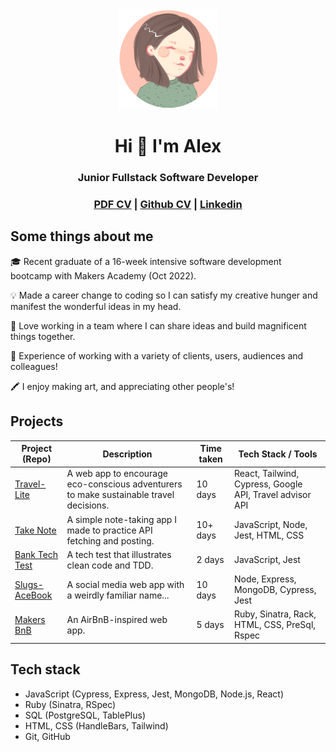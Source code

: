 <div align="center">

<img src="alexicon.png" alt="me" width="160"/>

# Hi 👋 I'm Alex
### Junior Fullstack Software Developer
### [PDF CV]() | [Github CV](https://github.com/alexandrashelley/CV) | [Linkedin](https://www.linkedin.com/in/alexandra-shelley-022a15148/)</div>

## Some things about me
<p>🎓 Recent graduate of a 16-week intensive software development bootcamp with Makers Academy (Oct 2022).</p>
<p>💡 Made a career change to coding so I can satisfy my creative hunger and manifest the wonderful ideas in my head.</p>
<p>🫶 Love working in a team where I can share ideas and build magnificent things together.</p>
<p>👤 Experience of working with a variety of clients, users, audiences and colleagues!</p>
<p>🖍️ I enjoy making art, and appreciating other people's!

## Projects

| Project (Repo)                | Description                  | Time taken                     | Tech Stack / Tools             |
| ----------------------------- | ---------------------------- | ------------------------------ | ------------------------------ |
| [Travel-Lite](https://github.com/Curtis-Turk/Travel-lite) | A web app to encourage eco-conscious adventurers to make sustainable travel decisions. | 10 days | React, Tailwind, Cypress, Google API, Travel advisor API |
| [Take Note](https://github.com/alexandrashelley/take-note) | A simple note-taking app I made to practice API fetching and posting. | 10+ days | JavaScript, Node, Jest, HTML, CSS | 
| [Bank Tech Test](https://github.com/alexandrashelley/bank-tech-test) | A tech test that illustrates clean code and TDD. | 2 days | JavaScript, Jest | 
| [Slugs-AceBook](https://github.com/naomischlosser/acebook-node-slugs)| A social media web app with a weirdly familiar name... | 10 days | Node, Express, MongoDB, Cypress, Jest |
| [Makers BnB](https://github.com/Curtis-Turk/makersbnb-ruby-seed) | An AirBnB-inspired web app. | 5 days | Ruby, Sinatra, Rack, HTML, CSS, PreSql, Rspec |  

## Tech stack
- JavaScript (Cypress, Express, Jest, MongoDB, Node.js, React)
- Ruby (Sinatra, RSpec)
- SQL (PostgreSQL, TablePlus)
- HTML, CSS (HandleBars, Tailwind)
- Git, GitHub

